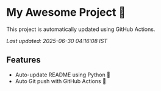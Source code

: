 # My Awesome Project 🚀

This project is automatically updated using GitHub Actions.

_Last updated: 2025-06-30 04:16:08 IST_

## Features
- Auto-update README using Python 🐍
- Auto Git push with GitHub Actions 🤖
